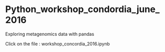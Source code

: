 # Python_workshop_condordia_june_2016
Exploring metagenomics data with pandas

Click on the file : workshop_concordia_2016.ipynb
